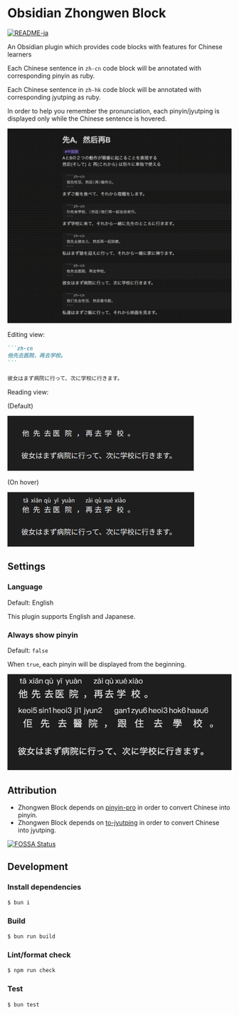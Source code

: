 # Obsidian Zhongwen Block

[![README-ja](https://img.shields.io/badge/lang-ja-blue)](https://github.com/0918nobita/obsidian-zhongwen-block/blob/main/README.ja.md)

An Obsidian plugin which provides code blocks with features for Chinese learners

Each Chinese sentence in `zh-cn` code block will be annotated with corresponding pinyin as ruby.

Each Chinese sentence in `zh-hk` code block will be annotated with corresponding jyutping as ruby.

In order to help you remember the pronunciation, each pinyin/jyutping is displayed only while the Chinese sentence is hovered.

![Screen recording](images/screen-recording.gif)

Editing view:

````markdown
```zh-cn
他先去医院，再去学校。
```

彼女はまず病院に行って、次に学校に行きます。
````

Reading view:

(Default)

![Reading view (default)](images/reading-view-default.png)

(On hover)

![Reading view (on hover)](images/reading-view-on-hover.png)

## Settings

### Language

Default: English

This plugin supports English and Japanese.

### Always show pinyin

Default: `false`

When `true`, each pinyin will be displayed from the beginning.

![Reading view (Always show)](images/reading-view-always-show.png)

## Attribution

- Zhongwen Block depends on [pinyin-pro](https://github.com/zh-lx/pinyin-pro) in order to convert Chinese into pinyin.
- Zhongwen Block depends on [to-jyutping](https://github.com/CanCLID/to-jyutping) in order to convert Chinese into jyutping.

[![FOSSA Status](https://app.fossa.com/api/projects/git%2Bgithub.com%2F0918nobita%2Fobsidian-zhongwen-block.svg?type=large&issueType=license)](https://app.fossa.com/projects/git%2Bgithub.com%2F0918nobita%2Fobsidian-zhongwen-block?ref=badge_large&issueType=license)

## Development

### Install dependencies

```bash
$ bun i
```

### Build

```bash
$ bun run build
```

### Lint/format check

```bash
$ npm run check
```

### Test

```bash
$ bun test
```
